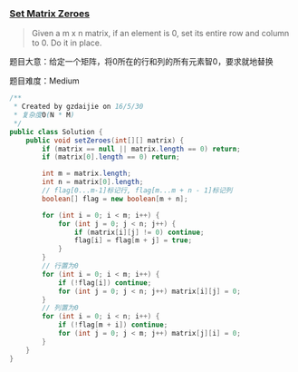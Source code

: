 ### [Set Matrix Zeroes](https://leetcode.com/problems/set-matrix-zeroes/)

> Given a m x n matrix, if an element is 0, set its entire row and column to 0. Do it in place.

题目大意：给定一个矩阵，将0所在的行和列的所有元素智0，要求就地替换

题目难度：Medium

```java
/**
 * Created by gzdaijie on 16/5/30
 * 复杂度O(N * M)
 */
public class Solution {
    public void setZeroes(int[][] matrix) {
        if (matrix == null || matrix.length == 0) return;
        if (matrix[0].length == 0) return;

        int m = matrix.length;
        int n = matrix[0].length;
        // flag[0...m-1]标记行, flag[m...m + n - 1]标记列
        boolean[] flag = new boolean[m + n];

        for (int i = 0; i < m; i++) {
            for (int j = 0; j < n; j++) {
                if (matrix[i][j] != 0) continue;
                flag[i] = flag[m + j] = true;
            }
        }
        // 行置为0
        for (int i = 0; i < m; i++) {
            if (!flag[i]) continue;
            for (int j = 0; j < n; j++) matrix[i][j] = 0;
        }
        // 列置为0
        for (int i = 0; i < n; i++) {
            if (!flag[m + i]) continue;
            for (int j = 0; j < m; j++) matrix[j][i] = 0;
        }
    }
}
```